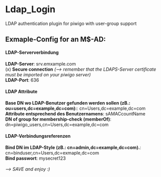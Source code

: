 # Ldap_Login
LDAP authentication plugin for piwigo with user-group support

## Exmaple-Config for an M$-AD:

#### LDAP-Serververbindung
**LDAP-Server**: srv.emxample.com</br>
(x) **Secure connection** _(--> remember that the LDAPS-Server certificate must be imported on your piwigo server)_</br>
**LDAP-Port**: 636</br>

#### LDAP Attribute
**Base DN wo LDAP-Benutzer gefunden werden sollen (zB.: ou=users,dc=example,dc=com):**: cn=Users,dc=example,dc=com</br>
**Attribute entsprechend des Benutzernamens**: sAMACcountName</br>
**DN of group for membership-check (memberOf)**: dn=piwigo_users,cn=Users,dc=example,dc=com</br>

#### LDAP-Verbindungsreferenzen
**Bind DN im LDAP-Style (zB.: cn=admin,dc=example,dc=com).**: cn=binduser,cn=Users,dc=exmaple,dc=com</br>
**Bind passwort**: mysecret123</br>
</br>
_--> SAVE and enjoy :)_

